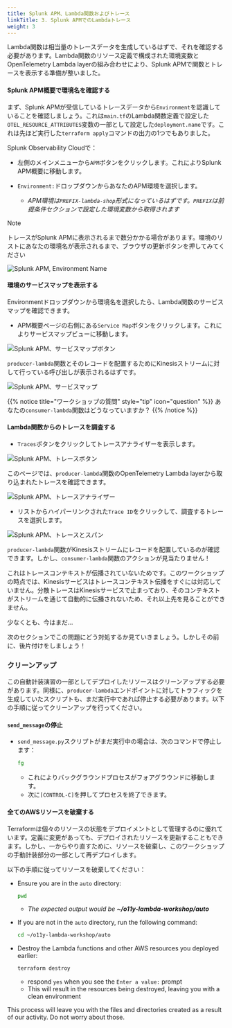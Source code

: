 ```yaml
---
title: Splunk APM、Lambda関数およびトレース
linkTitle: 3. Splunk APMでのLambdaトレース
weight: 3
---
```


Lambda関数は相当量のトレースデータを生成しているはずで、それを確認する必要があります。Lambda関数のリソース定義で構成された環境変数とOpenTelemetry Lambda layerの組み合わせにより、Splunk APMで関数とトレースを表示する準備が整いました。

#### Splunk APM概要で環境名を確認する
まず、Splunk APMが受信しているトレースデータから`Environment`を認識していることを確認しましょう。これは`main.tf`のLambda関数定義で設定した`OTEL_RESOURCE_ATTRIBUTES`変数の一部として設定した`deployment.name`です。これは先ほど実行した`terraform apply`コマンドの出力の1つでもありました。

Splunk Observability Cloudで：

- 左側のメインメニューから`APM`ボタンをクリックします。これによりSplunk APM概要に移動します。

- `Environment:`ドロップダウンからあなたのAPM環境を選択します。
  - _APM環境は`PREFIX-lambda-shop`形式になっているはずです。`PREFIX`は前提条件セクションで設定した環境変数から取得されます_

> [!NOTE]
> トレースがSplunk APMに表示されるまで数分かかる場合があります。環境のリストにあなたの環境名が表示されるまで、ブラウザの更新ボタンを押してみてください

![Splunk APM, Environment Name](../images/02-Auto-APM-EnvironmentName.png)

#### 環境のサービスマップを表示する

Environmentドロップダウンから環境名を選択したら、Lambda関数のサービスマップを確認できます。

- APM概要ページの右側にある`Service Map`ボタンをクリックします。これによりサービスマップビューに移動します。

![Splunk APM、サービスマップボタン](../images/03-Auto-ServiceMapButton.png)

`producer-lambda`関数とそのレコードを配置するためにKinesisストリームに対して行っている呼び出しが表示されるはずです。

![Splunk APM、サービスマップ](../images/04-Auto-ServiceMap.png)

{{% notice title="ワークショップの質問" style="tip" icon="question" %}}
あなたの`consumer-lambda`関数はどうなっていますか？
{{% /notice %}}

#### Lambda関数からのトレースを調査する

- `Traces`ボタンをクリックしてトレースアナライザーを表示します。

![Splunk APM、トレースボタン](../images/05-Auto-TraceButton.png)

このページでは、`producer-lambda`関数のOpenTelemetry Lambda layerから取り込まれたトレースを確認できます。

![Splunk APM、トレースアナライザー](../images/06-Auto-TraceAnalyzer.png)

- リストからハイパーリンクされた`Trace ID`をクリックして、調査するトレースを選択します。

![Splunk APM、トレースとスパン](../images/07-Auto-TraceNSpans.png)

`producer-lambda`関数がKinesisストリームにレコードを配置しているのが確認できます。しかし、`consumer-lambda`関数のアクションが見当たりません！

これはトレースコンテキストが伝播されていないためです。このワークショップの時点では、Kinesisサービスはトレースコンテキスト伝播をすぐには対応していません。分散トレースはKinesisサービスで止まっており、そのコンテキストがストリームを通じて自動的に伝播されないため、それ以上先を見ることができません。

少なくとも、今はまだ...

次のセクションでこの問題にどう対処するか見ていきましょう。しかしその前に、後片付けをしましょう！

### クリーンアップ

この自動計装演習の一部としてデプロイしたリソースはクリーンアップする必要があります。同様に、`producer-lambda`エンドポイントに対してトラフィックを生成していたスクリプトも、まだ実行中であれば停止する必要があります。以下の手順に従ってクリーンアップを行ってください。

#### `send_message`の停止

- `send_message.py`スクリプトがまだ実行中の場合は、次のコマンドで停止します：

  ```bash
  fg
  ```

  - これによりバックグラウンドプロセスがフォアグラウンドに移動します。
  - 次に`[CONTROL-C]`を押してプロセスを終了できます。

#### 全てのAWSリソースを破棄する

Terraformは個々のリソースの状態をデプロイメントとして管理するのに優れています。定義に変更があっても、デプロイされたリソースを更新することもできます。しかし、一からやり直すために、リソースを破棄し、このワークショップの手動計装部分の一部として再デプロイします。

以下の手順に従ってリソースを破棄してください：

- Ensure you are in the `auto` directory:

  ```bash
  pwd
  ```

  - _The expected output would be **~/o11y-lambda-workshop/auto**_

- If you are not in the `auto` directory, run the following command:

  ```bash
  cd ~/o11y-lambda-workshop/auto
  ```

- Destroy the Lambda functions and other AWS resources you deployed earlier:

  ```bash
  terraform destroy
  ```

  - respond `yes` when you see the `Enter a value:` prompt
  - This will result in the resources being destroyed, leaving you with a clean environment

This process will leave you with the files and directories created as a result of our activity. Do not worry about those.
